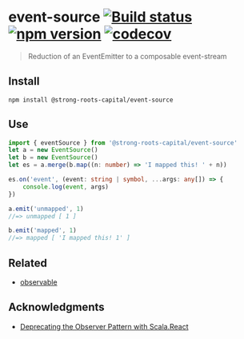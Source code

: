 # event-source [![Build status](https://travis-ci.org/strong-roots-capital/event-source.svg?branch=master)](https://travis-ci.org/strong-roots-capital/event-source) [![npm version](https://img.shields.io/npm/v/@strong-roots-capital/event-source.svg)](https://npmjs.org/package/@strong-roots-capital/event-source) [![codecov](https://codecov.io/gh/strong-roots-capital/event-source/branch/master/graph/badge.svg)](https://codecov.io/gh/strong-roots-capital/event-source)

> Reduction of an EventEmitter to a composable event-stream

## Install

``` shell
npm install @strong-roots-capital/event-source
```

## Use

``` typescript
import { eventSource } from '@strong-roots-capital/event-source'
let a = new EventSource()
let b = new EventSource()
let es = a.merge(b.map((n: number) => 'I mapped this! ' + n))

es.on('event', (event: string | symbol, ...args: any[]) => {
    console.log(event, args)
})

a.emit('unmapped', 1)
//=> unmapped [ 1 ]

b.emit('mapped', 1)
//=> mapped [ 'I mapped this! 1' ]
```

## Related

- [observable](https://github.com/strong-roots-capital/observable)

## Acknowledgments

- [Deprecating the Observer Pattern with Scala.React](https://infoscience.epfl.ch/record/176887/files/DeprecatingObservers2012.pdf)

